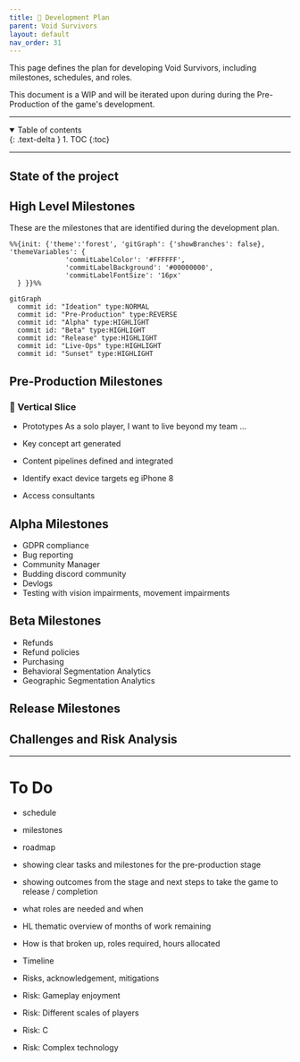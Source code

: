 ```yaml
---
title: 📅 Development Plan
parent: Void Survivors
layout: default
nav_order: 31
---
```


This page defines the plan for developing Void Survivors, including milestones, schedules, and roles.

This document is a WIP and will be iterated upon during during the Pre-Production of the game's development.

----

<details open markdown="block">
  <summary>
    Table of contents
  </summary>
  {: .text-delta }
1. TOC
{:toc}
</details>

----

## State of the project

## High Level Milestones
These are the milestones that are identified during the development plan.

```mermaid
%%{init: {'theme':'forest', 'gitGraph': {'showBranches': false}, 'themeVariables': {
              'commitLabelColor': '#FFFFFF',
              'commitLabelBackground': '#00000000',
              'commitLabelFontSize': '16px'
  } }}%%

gitGraph
  commit id: "Ideation" type:NORMAL
  commit id: "Pre-Production" type:REVERSE
  commit id: "Alpha" type:HIGHLIGHT
  commit id: "Beta" type:HIGHLIGHT
  commit id: "Release" type:HIGHLIGHT
  commit id: "Live-Ops" type:HIGHLIGHT
  commit id: "Sunset" type:HIGHLIGHT
```

## Pre-Production Milestones

### 🎯 Vertical Slice

* Prototypes
  As a solo player, I want to live beyond my team ...

* Key concept art generated

* Content pipelines defined and integrated

* Identify exact device targets eg iPhone 8

* Access consultants

## Alpha Milestones

* GDPR compliance
* Bug reporting
* Community Manager
* Budding discord community
* Devlogs
* Testing with vision impairments, movement impairments

## Beta Milestones

* Refunds
* Refund policies
* Purchasing
* Behavioral Segmentation Analytics
* Geographic Segmentation Analytics

## Release Milestones


## Challenges and Risk Analysis


----



# To Do
* schedule
* milestones
* roadmap
* showing clear tasks and milestones for the pre-production stage
* showing outcomes from the stage and next steps to take the game to release
/ completion
* what roles are needed and when
* HL thematic overview of months of work remaining
* How is that broken up, roles required, hours allocated

* Timeline

* Risks, acknowledgement, mitigations


* Risk: Gameplay enjoyment
* Risk: Different scales of players
* Risk: C
* Risk: Complex technology
